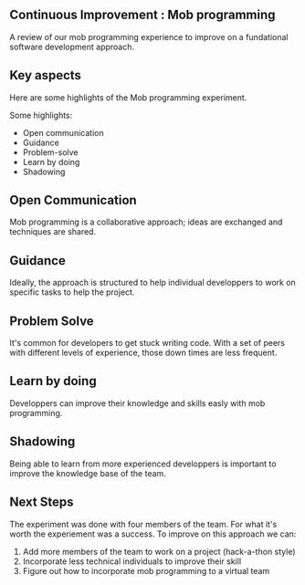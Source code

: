 ## Continuous Improvement : Mob programming

A review of our mob programming experience to improve on a fundational software development approach.


## Key aspects

Here are some highlights of the Mob programming experiment. 

Some highlights: 
  - Open communication
  - Guidance
  - Problem-solve
  - Learn by doing
  - Shadowing


## Open Communication

Mob programming is a collaborative approach; ideas are exchanged and techniques are shared.


## Guidance

Ideally, the approach is structured to help individual developpers to work on specific tasks to help the project.


## Problem Solve

It's common for developers to get stuck writing code. With a set of peers with different levels of experience, those down times are less frequent.


## Learn by doing

Developpers can improve their knowledge and skills easly with mob programming.


## Shadowing

Being able to learn from more experienced developpers is important to improve the knowledge base of the team.


## Next Steps

The experiment was done with four members of the team. For what it's worth the experiement was a success. To improve on this approach we can: 

  1. Add more members of the team to work on a project (hack-a-thon style) 
  2. Incorporate less technical individuals to improve their skill
  3. Figure out how to incorporate mob programming to a virtual team
